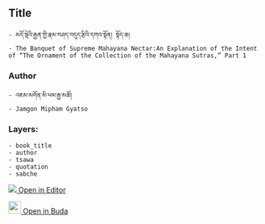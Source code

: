 ## Title
	- མདོ་སྡེའི་རྒྱན་གྱི་རྣམ་བཤད་བདུད་རྩིའི་དགའ་སྟོན། སྟོད་ཆ།
	- The Banquet of Supreme Mahayana Nectar:An Explanation of the Intent of “The Ornament of the Collection of the Mahayana Sutras,” Part 1

### Author
	- འཇམ་མགོན་མི་ཕམ་རྒྱ་མཚོ།
	- Jamgon Mipham Gyatso

### Layers:
	- book_title
	- author
	- tsawa
	- quotation
	- sabche


[<img src="https://img.icons8.com/color/25/000000/edit-property.png"> Open in Editor](http://editor.openpecha.org/P000129)

[<img width="25" src="https://library.bdrc.io/icons/BUDA-small.svg"> Open in Buda](https://library.bdrc.io/show/bdr:IE0OPP000129)
